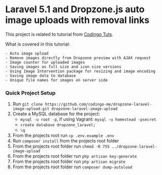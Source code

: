 # Laravel 5.1 and Dropzone.js auto image uploads with removal links

This project is related to tutorial from [Codingo Tuts].

What is covered in this tutorial:

    - Auto image upload
    - Remove images directly from Dropzone preview with AJAX request
    - Image counter for uploaded images
    - Saving images as full size and icon size versions
    - Using Image Intervention package for resizing and image encoding
    - Saving image data to database
    - Unique file names for images on server side

### Quick Project Setup
1. Run `git clone https://github.com/codingo-me/dropzone-laravel-image-upload.git dropzone-laravel-image-upload`
2. Create a MySQL database for the project:
    * ```mysql -u root -p```, if using Vagrant: ```mysql -u homestead -psecret```
    * ```create database dropzone_laravel;```
    * ```\q```
3. From the projects root run `cp .env.example .env`
4. Run `composer install` from the projects root folder
5. From the projects root folder run `chmod -R 755 ../dropzone-laravel-image-upload`
6. From the projects root folder run `php artisan key:generate`
7. From the projects root folder run `php artisan migrate`
8. From the projects root folder run `composer dump-autoload`

[Codingo Tuts]:http://tuts.codingo.me/laravel-5-1-and-dropzone-js-auto-image-uploads-with-removal-links/